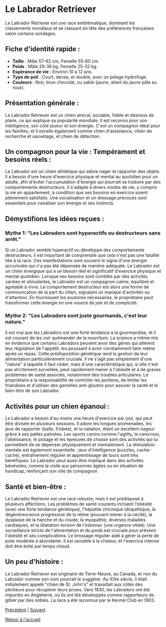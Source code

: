 # Le Labrador Retriever

Le Labrador Retriever est une race emblématique, dominant les classements mondiaux et se classant en tête des préférences françaises selon certains sondages.

## Fiche d'identité rapide :
- **Taille** : Mâle 57-62 cm, Femelle 55-60 cm.
- **Poids** : Mâle 29-36 kg, Femelle 25-32 kg.
- **Espérance de vie** : Environ 10 à 12 ans.
- **Type de poil** : Court, dense, et double, avec un pelage hydrofuge.
- **Couleurs** : Noir, brun chocolat, ou sable (jaune, allant du jaune pâle au roux).

## Présentation générale :
Le Labrador Retriever est un chien amical, sociable, fidèle et désireux de plaire, ce qui explique sa popularité mondiale. Il est reconnu pour son intelligence, son côté joueur et son énergie. C'est un compagnon idéal pour les familles, et il excelle également comme chien d'assistance, chien de recherche et sauvetage, et chien de détection.

## Un compagnon pour la vie : Tempérament et besoins réels :
Le Labrador est un chien athlétique qui adore nager et rapporter des objets. Il a besoin d'une heure d'exercice physique et mental au quotidien pour un adulte, afin d'éviter l'accumulation d'énergie qui pourrait se traduire par des comportements destructeurs. Il s'adapte à divers modes de vie, y compris la vie en appartement, à condition que ses besoins en exercice soient pleinement satisfaits. Une socialisation et un dressage précoces sont essentiels pour canaliser son énergie et ses instincts.

## Démystifions les idées reçues :
### Mythe 1: "Les Labradors sont hyperactifs ou destructeurs sans arrêt."
Si un Labrador semble hyperactif ou développe des comportements destructeurs, il est important de comprendre que cela n'est pas une fatalité liée à la race. Ces manifestations sont souvent le signe d'une énergie accumulée qui n'a pas été dépensée de manière adéquate. Le Labrador est un chien énergique qui a un besoin réel et significatif d'exercice physique
et mental quotidien. Lorsque ses besoins sont comblés par des activités variées et stimulantes, le Labrador est un compagnon calme, équilibré et agréable à vivre. Le comportement destructeur est alors une forme de communication de la part du chien, signalant un manque d'activités ou d'attention. En fournissant les exutoires nécessaires, le propriétaire peut transformer cette énergie en une source de joie et de complicité.

### Mythe 2: "Les Labradors sont juste gourmands, c'est leur nature."
Il est vrai que les Labradors ont une forte tendance à la gourmandise, et il est courant de les voir quémander de la nourriture. La science a même mis en évidence que certains Labradors peuvent avoir des gènes qui altèrent leur régulation de l'appétit, les poussant à avoir constamment faim même après un repas. Cette prédisposition génétique rend la gestion de leur alimentation particulièrement cruciale. Il ne s'agit pas simplement d'une "nature" à laquelle il faut céder, mais d'une caractéristique qui, si elle n'est pas strictement surveillée, peut rapidement mener à l'obésité et à de graves problèmes de santé associés, notamment des troubles articulaires. Le propriétaire a la responsabilité de contrôler les portions, de limiter les friandises et d'utiliser des gamelles anti-glouton pour assurer la santé et le bien-être de son Labrador.

## Activités pour un chien épanoui :
Le Labrador a besoin d'au moins une heure d'exercice par jour, qui peut être divisée en plusieurs sessions. Il adore les longues promenades, les jeux de rapporter (balle, frisbee), et la natation, étant un excellent nageur grâce à ses pattes palmées. Les sports canins comme l'agility, le canicross, l'obéissance, le pistage et les épreuves de chasse sont des activités qui lui permettent de se dépenser physiquement et mentalement. La stimulation mentale est également essentielle : jeux d'intelligence (puzzles, cache-cache), entraînement régulier et apprentissage de tours sont très bénéfiques. Le Labrador peut aussi être impliqué dans des activités bénévoles, comme la visite aux personnes âgées ou en situation de handicap, renforçant son rôle de compagnon.

## Santé et bien-être :
Le Labrador Retriever est une race robuste, mais il est prédisposé à plusieurs affections. Les problèmes de santé courants incluent l'obésité (avec une forte tendance génétique), l'hépatite chronique idiopathique, la dégénérescence progressive de la rétine (pouvant mener à la cécité), la dysplasie de la hanche et du coude, la myopathie, diverses maladies cardiaques, et la dilatation-torsion de l'estomac (une urgence vitale). Une surveillance stricte de l'alimentation et du poids est cruciale pour prévenir l'obésité et ses complications. Le brossage régulier aide à gérer la perte de poils modérée à abondante. Il est sensible à la chaleur, et l'exercice intense doit être évité par temps chaud.

## Un peu d'histoire :
Le Labrador Retriever est originaire de Terre-Neuve, au Canada, et non du Labrador comme son nom pourrait le suggérer. Au XIXe siècle, il était initialement appelé "chien de St. John's" et travaillait aux côtés des pêcheurs pour récupérer leurs prises. Vers 1830, les Labradors ont été importés en Angleterre, où ils ont été développés comme rapporteurs de gibier par des nobles. La race a été reconnue par le Kennel Club en 1903. 

[Précédent](./jack_russell_terrier.md) | [Suivant](./rottweiler.md)

[Retour à l'accueil](../index.md) 